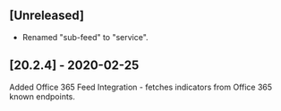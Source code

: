 ## [Unreleased]
- Renamed "sub-feed" to "service".

## [20.2.4] - 2020-02-25
Added Office 365 Feed Integration - fetches indicators from Office 365 known endpoints.
